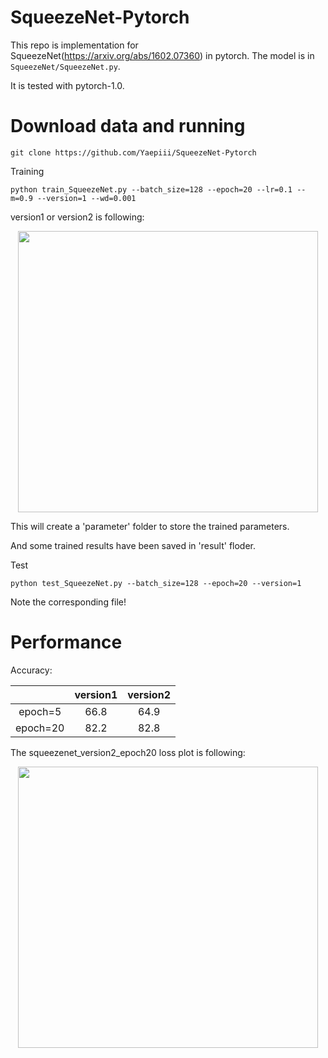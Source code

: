# SqueezeNet-Pytorch
This repo is implementation for SqueezeNet(https://arxiv.org/abs/1602.07360) in pytorch. The model is in `SqueezeNet/SqueezeNet.py`.

It is tested with pytorch-1.0.

# Download data and running

```
git clone https://github.com/Yaepiii/SqueezeNet-Pytorch
```

Training 
```
python train_SqueezeNet.py --batch_size=128 --epoch=20 --lr=0.1 --m=0.9 --version=1 --wd=0.001 
```

version1 or version2 is following:

<div align=center>
<img src="https://github.com/Yaepiii/SqueezeNet-Pytorch/assets/75295024/b9fec104-4035-4689-bd3e-57eec4697342" width="480" height="450">
</div>

This will create a 'parameter' folder to store the trained parameters.

And some trained results have been saved in 'result' floder.

Test
```
python test_SqueezeNet.py --batch_size=128 --epoch=20 --version=1
```
Note the corresponding file!

# Performance

Accuracy:

|  | version1 | version2 |
| :---: | :---: | :---: | 
| epoch=5 | 66.8 | 64.9 |
| epoch=20 | 82.2 | 82.8 |

 The squeezenet_version2_epoch20 loss plot is following:

<div align=center>
<img src="https://github.com/Yaepiii/SqueezeNet-Pytorch/assets/75295024/d1363375-0255-49a6-8f20-07a0a0c7a935" width="480" height="450">
</div>




